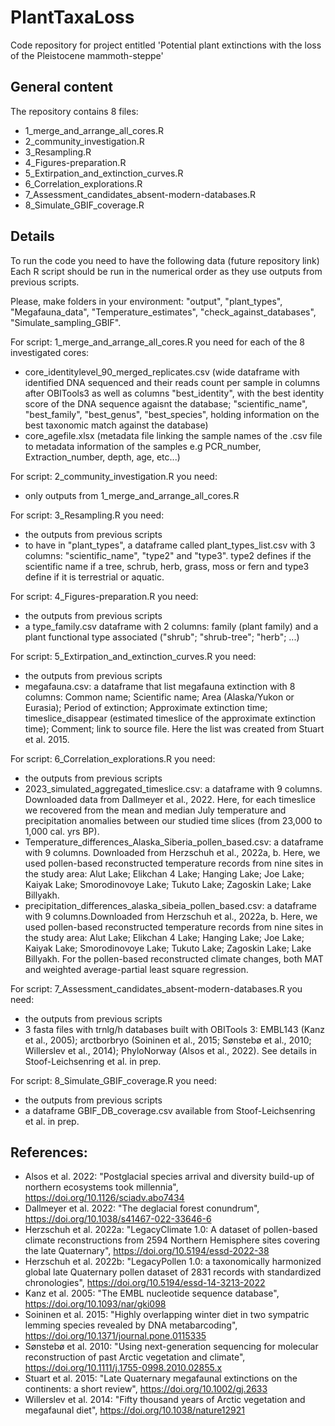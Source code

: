# PlantTaxaLoss

Code repository for project entitled 'Potential plant extinctions with the loss of the Pleistocene mammoth-steppe' 

## General content
The repository contains 8 files:
- 1_merge_and_arrange_all_cores.R
- 2_community_investigation.R
- 3_Resampling.R
- 4_Figures-preparation.R
- 5_Extirpation_and_extinction_curves.R
- 6_Correlation_explorations.R
- 7_Assessment_candidates_absent-modern-databases.R
- 8_Simulate_GBIF_coverage.R

## Details
To run the code you need to have the following data (future repository link)
Each R script should be run in the numerical order as they use outputs from previous scripts.

Please, make folders in your environment: "output", "plant_types", "Megafauna_data", "Temperature_estimates", "check_against_databases", "Simulate_sampling_GBIF".

For script: 1_merge_and_arrange_all_cores.R you need for each of the 8 investigated cores:
- core_identitylevel_90_merged_replicates.csv (wide dataframe with identified DNA sequenced and their reads count per sample in columns after OBITools3 as well as columns "best_identity", with the best identity score of the DNA sequence agaisnt the database; "scientific_name", "best_family", "best_genus", "best_species", holding information on the best taxonomic match against the database)
- core_agefile.xlsx (metadata file linking the sample names of the .csv file to metadata information of the samples e.g PCR_number, Extraction_number, depth, age, etc...)

For script: 2_community_investigation.R you need:
- only outputs from 1_merge_and_arrange_all_cores.R

For script: 3_Resampling.R you need:
- the outputs from previous scripts
- to have in "plant_types", a dataframe called plant_types_list.csv with 3 columns: "scientific_name", "type2" and "type3". type2 defines if the scientific name if a tree, schrub, herb, grass, moss or fern and type3 define if it is terrestrial or aquatic.

For script: 4_Figures-preparation.R you need:
- the outputs from previous scripts
- a type_family.csv dataframe with 2 columns: family (plant family) and a plant functional type associated ("shrub"; "shrub-tree"; "herb"; ...)

For script: 5_Extirpation_and_extinction_curves.R you need:
- the outputs from previous scripts
- megafauna.csv: a dataframe that list megafauna extinction with 8 columns: Common name; Scientific name; Area (Alaska/Yukon or Eurasia); Period of extinction; Approximate extinction time; timeslice_disappear (estimated timeslice of the approximate extinction time); Comment; link to source file. Here the list was created from Stuart et al. 2015.

For script: 6_Correlation_explorations.R you need:
- the outputs from previous scripts
- 2023_simulated_aggregated_timeslice.csv: a dataframe with 9 columns. Downloaded data from Dallmeyer et al., 2022. Here, for each timeslice we recovered from the  mean and median July temperature and precipitation anomalies between our studied time slices (from 23,000 to 1,000 cal. yrs BP). 
- Temperature_differences_Alaska_Siberia_pollen_based.csv: a dataframe with 9 columns. Downloaded from Herzschuh et al., 2022a, b. Here, we used pollen-based reconstructed temperature records from nine sites in the study area: Alut Lake; Elikchan 4 Lake; Hanging Lake; Joe Lake; Kaiyak Lake; Smorodinovoye Lake; Tukuto Lake; Zagoskin Lake; Lake Billyakh. 
- precipitation_differences_alaska_sibeia_pollen_based.csv: a dataframe with 9 columns.Downloaded from Herzschuh et al., 2022a, b. Here, we used pollen-based reconstructed temperature records from nine sites in the study area: Alut Lake; Elikchan 4 Lake; Hanging Lake; Joe Lake; Kaiyak Lake; Smorodinovoye Lake; Tukuto Lake; Zagoskin Lake; Lake Billyakh.
For the pollen-based reconstructed climate changes, both MAT and weighted average-partial least square regression.

For script: 7_Assessment_candidates_absent-modern-databases.R you need:
- the outputs from previous scripts
- 3 fasta files with trnlg/h databases built with OBITools 3: EMBL143 (Kanz et al., 2005); arctborbryo (Soininen et al., 2015; Sønstebø et al., 2010; Willerslev et al., 2014); PhyloNorway (Alsos et al., 2022). See details in Stoof-Leichsenring et al. in prep.

For script: 8_Simulate_GBIF_coverage.R you need:
- the outputs from previous scripts
- a dataframe GBIF_DB_coverage.csv available from Stoof-Leichsenring et al. in prep.

## References:
- Alsos et al. 2022: "Postglacial species arrival and diversity build-up of northern ecosystems took millennia", https://doi.org/10.1126/sciadv.abo7434
- Dallmeyer et al. 2022: "The deglacial forest conundrum", https://doi.org/10.1038/s41467-022-33646-6
- Herzschuh et al. 2022a: "LegacyClimate 1.0: A dataset of pollen-based climate reconstructions from 2594 Northern Hemisphere sites covering the late Quaternary", https://doi.org/10.5194/essd-2022-38
- Herzschuh et al. 2022b: "LegacyPollen 1.0: a taxonomically harmonized global late Quaternary pollen dataset of 2831 records with standardized chronologies", https://doi.org/10.5194/essd-14-3213-2022
- Kanz et al. 2005: "The EMBL nucleotide sequence database", https://doi.org/10.1093/nar/gki098
- Soininen et al. 2015: "Highly overlapping winter diet in two sympatric lemming species revealed by DNA metabarcoding", https://doi.org/10.1371/journal.pone.0115335 
- Sønstebø et al. 2010: "Using next-generation sequencing for molecular reconstruction of past Arctic vegetation and climate", https://doi.org/10.1111/j.1755-0998.2010.02855.x
- Stuart et al. 2015: "Late Quaternary megafaunal extinctions on the continents: a short review", https://doi.org/10.1002/gj.2633 
- Willerslev et al. 2014: "Fifty thousand years of Arctic vegetation and megafaunal diet",  https://doi.org/10.1038/nature12921




  

